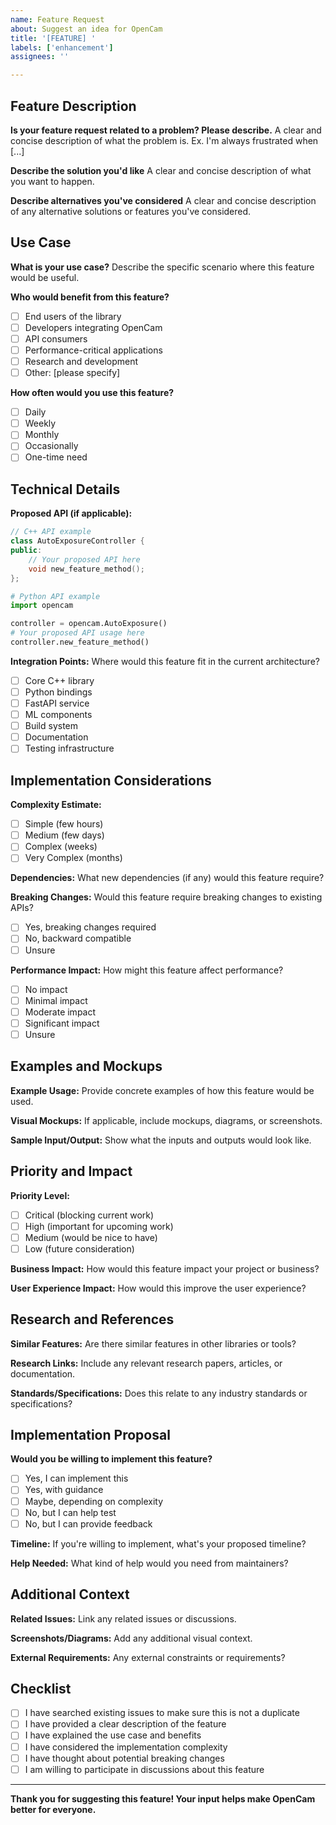 ```yaml
---
name: Feature Request
about: Suggest an idea for OpenCam
title: '[FEATURE] '
labels: ['enhancement']
assignees: ''

---
```


## Feature Description

**Is your feature request related to a problem? Please describe.**
A clear and concise description of what the problem is. Ex. I'm always frustrated when [...]

**Describe the solution you'd like**
A clear and concise description of what you want to happen.

**Describe alternatives you've considered**
A clear and concise description of any alternative solutions or features you've considered.

## Use Case

**What is your use case?**
Describe the specific scenario where this feature would be useful.

**Who would benefit from this feature?**
- [ ] End users of the library
- [ ] Developers integrating OpenCam
- [ ] API consumers
- [ ] Performance-critical applications
- [ ] Research and development
- [ ] Other: [please specify]

**How often would you use this feature?**
- [ ] Daily
- [ ] Weekly
- [ ] Monthly
- [ ] Occasionally
- [ ] One-time need

## Technical Details

**Proposed API (if applicable):**

```cpp
// C++ API example
class AutoExposureController {
public:
    // Your proposed API here
    void new_feature_method();
};
```

```python
# Python API example
import opencam

controller = opencam.AutoExposure()
# Your proposed API usage here
controller.new_feature_method()
```

**Integration Points:**
Where would this feature fit in the current architecture?
- [ ] Core C++ library
- [ ] Python bindings
- [ ] FastAPI service
- [ ] ML components
- [ ] Build system
- [ ] Documentation
- [ ] Testing infrastructure

## Implementation Considerations

**Complexity Estimate:**
- [ ] Simple (few hours)
- [ ] Medium (few days)
- [ ] Complex (weeks)
- [ ] Very Complex (months)

**Dependencies:**
What new dependencies (if any) would this feature require?

**Breaking Changes:**
Would this feature require breaking changes to existing APIs?
- [ ] Yes, breaking changes required
- [ ] No, backward compatible
- [ ] Unsure

**Performance Impact:**
How might this feature affect performance?
- [ ] No impact
- [ ] Minimal impact
- [ ] Moderate impact
- [ ] Significant impact
- [ ] Unsure

## Examples and Mockups

**Example Usage:**
Provide concrete examples of how this feature would be used.

**Visual Mockups:**
If applicable, include mockups, diagrams, or screenshots.

**Sample Input/Output:**
Show what the inputs and outputs would look like.

## Priority and Impact

**Priority Level:**
- [ ] Critical (blocking current work)
- [ ] High (important for upcoming work)
- [ ] Medium (would be nice to have)
- [ ] Low (future consideration)

**Business Impact:**
How would this feature impact your project or business?

**User Experience Impact:**
How would this improve the user experience?

## Research and References

**Similar Features:**
Are there similar features in other libraries or tools?

**Research Links:**
Include any relevant research papers, articles, or documentation.

**Standards/Specifications:**
Does this relate to any industry standards or specifications?

## Implementation Proposal

**Would you be willing to implement this feature?**
- [ ] Yes, I can implement this
- [ ] Yes, with guidance
- [ ] Maybe, depending on complexity
- [ ] No, but I can help test
- [ ] No, but I can provide feedback

**Timeline:**
If you're willing to implement, what's your proposed timeline?

**Help Needed:**
What kind of help would you need from maintainers?

## Additional Context

**Related Issues:**
Link any related issues or discussions.

**Screenshots/Diagrams:**
Add any additional visual context.

**External Requirements:**
Any external constraints or requirements?

## Checklist

- [ ] I have searched existing issues to make sure this is not a duplicate
- [ ] I have provided a clear description of the feature
- [ ] I have explained the use case and benefits
- [ ] I have considered the implementation complexity
- [ ] I have thought about potential breaking changes
- [ ] I am willing to participate in discussions about this feature

---

**Thank you for suggesting this feature! Your input helps make OpenCam better for everyone.** 